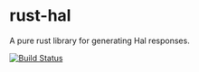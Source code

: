 # rust-hal

A pure rust library for generating Hal responses.

[![Build Status](https://travis-ci.org/hjr3/rust-hal.svg)](https://travis-ci.org/hjr3/rust-hal)
